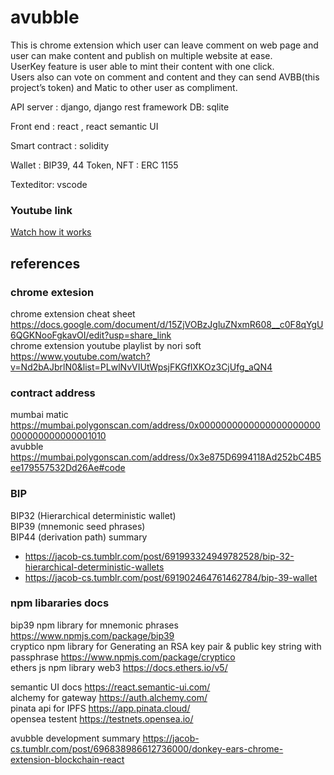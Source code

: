 # avubble

This is chrome extension which user can leave comment on web page and user can make content and publish on multiple website at ease.  
UserKey feature is user able to mint their content with one click.   
Users also can vote on comment and content and they can send AVBB(this project’s token) and Matic to other user as compliment.

API server : django, django rest framework
DB: sqlite

Front end : react , react semantic UI

Smart contract : solidity

Wallet : BIP39, 44
Token, NFT : ERC 1155

Texteditor: vscode

### Youtube link
[Watch how it works](https://youtu.be/ZOWK1SwIwf8)

## references  

### chrome extesion
chrome extension cheat sheet https://docs.google.com/document/d/15ZjVOBzJgluZNxmR608__c0F8qYgU6QGKNooFgkavOI/edit?usp=share_link  
chrome extension youtube playlist by nori soft https://www.youtube.com/watch?v=Nd2bAJbrlN0&list=PLwlNvVIUtWpsjFKGfIXKOz3CjUfg_aQN4

### contract address
mumbai matic https://mumbai.polygonscan.com/address/0x0000000000000000000000000000000000001010  
avubble https://mumbai.polygonscan.com/address/0x3e875D6994118Ad252bC4B5ee179557532Dd26Ae#code  

### BIP
BIP32 (Hierarchical deterministic wallet)  
BIP39 (mnemonic seed phrases)   
BIP44 (derivation path) summary   
- https://jacob-cs.tumblr.com/post/691993324949782528/bip-32-hierarchical-deterministic-wallets  
- https://jacob-cs.tumblr.com/post/691902464761462784/bip-39-wallet 

### npm libararies docs
bip39 npm library for mnemonic phrases https://www.npmjs.com/package/bip39  
cryptico npm library for Generating an RSA key pair & public key string with passphrase https://www.npmjs.com/package/cryptico  
ethers js npm library web3 https://docs.ethers.io/v5/  

semantic UI docs https://react.semantic-ui.com/  
alchemy for gateway https://auth.alchemy.com/  
pinata api for IPFS https://app.pinata.cloud/  
opensea testent https://testnets.opensea.io/  

avubble development summary https://jacob-cs.tumblr.com/post/696838986612736000/donkey-ears-chrome-extension-blockchain-react  








